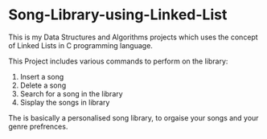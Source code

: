 # Song-Library-using-Linked-List
<p>This is my Data Structures and Algorithms projects which uses the concept of Linked Lists in C programming language.</p>
 <p>This Project includes various commands to perform on the library: 
 <ol>
   <Li>Insert a song</Li>
   <li>Delete a song</li>
   <li>Search for a song in the library</li>
   <li>Sisplay the songs in library</li>
  
 </ol></p>
 <p>The is basically a personalised song library, to orgaise your songs and your genre prefrences. </p>
